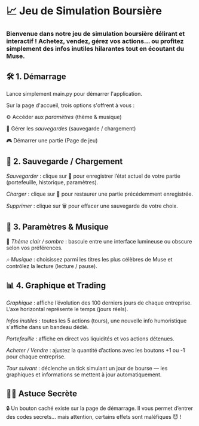 # 📈 Jeu de Simulation Boursière
### Bienvenue dans notre jeu de simulation boursière délirant et interactif ! Achetez, vendez, gérez vos actions... ou profitez simplement des infos inutiles hilarantes tout en écoutant du Muse.

## 🛠️ 1. Démarrage
Lance simplement main.py pour démarrer l'application.

Sur la page d'accueil, trois options s'offrent à vous :

⚙️ Accéder aux *paramètres* (thème & musique)

💾 Gérer les *sauvegardes* (sauvegarde / chargement)

🎮 Démarrer une partie (Page de jeu)

## 💾 2. Sauvegarde / Chargement
*Sauvegarder* : clique sur 💾 pour enregistrer l’état actuel de votre partie (portefeuille, historique, paramètres).

*Charger* : clique sur 📂 pour restaurer une partie précédemment enregistrée.

*Supprimer* : clique sur 🗑️ pour effacer une sauvegarde de votre choix.

## 🎵 3. Paramètres & Musique
🎨 *Thème clair / sombre* : bascule entre une interface lumineuse ou obscure selon vos préférences.

🎶 *Musique* : choisissez parmi les titres les plus célèbres de Muse et contrôlez la lecture (lecture / pause).

## 📊 4. Graphique et Trading
*Graphique* : affiche l’évolution des 100 derniers jours de chaque entreprise. L’axe horizontal représente le temps (jours réels).

*Infos inutiles* : toutes les 5 actions (tours), une nouvelle info humoristique s'affiche dans un bandeau dédié.

*Portefeuille* : affiche en direct vos liquidités et vos actions détenues.

*Acheter / Vendre* : ajustez la quantité d’actions avec les boutons +1 ou -1 pour chaque entreprise.

*Tour suivant* : déclenche un tick simulant un jour de bourse — les graphiques et informations se mettent à jour automatiquement.

## 🕵️‍♂️ Astuce Secrète
🔒 Un bouton caché existe sur la page de démarrage. Il vous permet d’entrer des codes secrets… mais attention, certains effets sont maléfiques 😈 !
